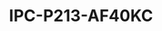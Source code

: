 ---
title: "IPC-P213-AF40KC"
description: "3MP HD Dual Light Network PT Camera"
image: "/images/categories/products/accessories/BAT-LA5800/BAT-LA58002.png"
images:
  - url: "/images/categories/products/accessories/BAT-LA5800/BAT-LA58002.png"
    caption: "Front view"
features:
  - 2304*1296@20fps in the main stream
  - Ultra 265, H.265, H.264
  - Support digital WDR (Wide Dynamic Range)
  - Built-in Mic & Speaker, support two-way audio, offer better interaction
  - Smart IR, Up to 30 m (98 ft) IR and 30m (98 ft) warm light distance, suitable for more scenes
  - Self-contained bracket, support two kinds of mounting
  - Supports 256 G Micro SD card
  - IP66 ingress protection
  - DC12V or PoE (IEEE 802.3af) power supply
  - The front face is made of grapheme, which has better heat dissipation and more environmental protection
specifications: 
  Sensor: 1/2.8" progressive scan, 3.0 megapixel, CMOS
  Min. Illumination: Colour:0.005 lux (F1.6,AGC ON); 0 lux with IR
  Day/Night: IR-cut filter with auto switch (ICR)
  Shutter: Auto/Manual, shutter time:- 1 s ~ 1/100000 s
  WDR: Digital
  Lens type: 4mm
  Iris: Fixed; F1.6
  Field of View (H): 90.5°
  Field of View (V): 44.4°
  Field of View (D): 111.3°
  Lens (mm): 4mm
  Detect (m): 73.5 (241.0ft)
  Observe (m): 29.4 (96.4ft)
  Recognize (m): 14.7 (48.2ft)
  Identify (m): 7.3 (24.1ft)
  IR Range: Up to 30m (98ft)
  Warm Light Range: Up to 30m (98ft)
  Wavelength: 850nm
  IR On/Off Control: Auto/Manual
  Video Compression: Ultra 265, H.265, H.264
  Frame Rate: Main Stream:- 3MP (2304*1296), Max 20fps; Sub Stream:- 640*360, Max 20fps
  Video Bit Rate: 128 Kbps~6 Mbps
  ROI: Support
  Video Stream: Dual streams
  OSD: Up to 2 OSDs
  Privacy Mask: Up to 4 areas
  White Balance: Auto/Outdoor/Fine Tune/Sodium Lamp/Locked/Auto2
  Digital Noise Reduction: 2D/3D DNR
  Smart IR: Support
  Flip: Normal/Flip Vertical/Flip Horizontal/180°
  HLC: Support
  BLC: Support
  Defog: Digital Defog
  Basic Detection: Motion detection, Audio detection
  General Function: Access Policy, RTSP Authentication, User Authentication
  Audio Compression: G.711U,G.711A
  Two-way Audio: Support
  Suppression: Support
  Sampling Rate: 8 kHz
  Edge Storage: Micro SD, up to 256 GB
  Network Storage: ANR
  Protocols: IPv4, TCP, UDP, DHCP , RTSP, DNS, DDNS, NTP, HTTP, HTTPS, 802.1x , SSL
  Compatible Integration: ONVIF (Profile S, Profile G), API
  Web Browser: Plug-in required live view:- IE 10 and above, Chrome 45 and above, Firefox 52 and above, Edge 79 and above
  Pan Range: 0° ~ 345°
  Pan Speed: 1°/s ~ 40°/s; Preset speed:- 40°/s
  Tilt Range: 0° ~ 90°
  Tilt Speed: 0.1°/s ~ 30°/s; Preset speed:- 30°/s
  Number of Presets: 256
  Home Position: Support
  Built-in Mic: Support
  Built-in Speaker: Support
  Network: 1 * RJ45 10M/100M Base-TX Ethernet
  Power: DC 12V±25%, PoE (IEEE 802.3af)
  Power Interface: Ø 5.5mm coaxial power plug
  Dimensions (Ø x H): Φ118mm*118mm*199mm (Φ4.6”x 4.6”x 7.8”)
  Weight: 0.53kg(1.17lb)
  Working Environment: -30°C ~ 60°C (-22°F to 140°F), Humidity:≤95% RH(non-condensing)
  Surge Protection: 4KV
  Reset Button: Support
  Protection: Ingression protection:- IP66; Vandal resistant:- N/A
---